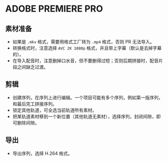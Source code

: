 # ADOBE PREMIERE PRO

## 素材准备

- 如果是 `.mkv` 格式，需要用格式工厂转为 `.mp4` 格式，否则 PR 无法导入。
- 转换格式时，注意选择 `AVC 2K 1080p` 格式，并且带上字幕（默认是去掉字幕的）。
- 在导入配音时，注意删掉口水音，但不要删得过短；否则后期拼接时，配音片段之间缺乏过渡。

## 剪辑

- 创建序列，在序列上进行编辑。一个项目可能有多个序列，例如第一版序列，和最后完工拼接序列。
- 锁定其他轨道，可全选当前轨道所有素材。
- 把某轨道素材移到一个新位置（其他轨道无素材），选择序列，封闭间隙，即可删除间隙。

## 导出

- 导出序列，选择 H.264 格式。
